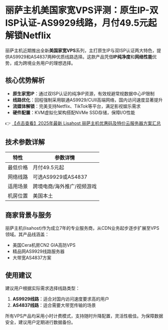 # 丽萨主机美国家宽VPS评测：原生IP-双ISP认证-AS9929线路，月付49.5元起解锁Netflix

丽萨主机近期推出全新**美国家宽VPS**系列，主打原生IP与双ISP认证两大特色，提供AS9929和AS4837两种优质线路选择。这款产品凭借**IP纯净度**和**网络性能**优势，成为跨境业务用户的理想选择。

## 核心优势解析

- **原生家宽IP**：通过双ISP认证的纯净IP资源，有效规避常规数据中心IP限制
- **线路优化**：回程强制采用联通AS9929/CUII高端网络，国内访问速度显著提升
- **流媒体解锁**：完美支持Netflix、TikTok等平台，满足影视娱乐需求
- **硬件配置**：KVM虚拟化架构搭配NVMe SSD存储，保障I/O性能

👉 [【点击查看】2025年最新 Lisahost 丽萨主机优惠码及特价云服务器方案汇总](https://bit.ly/lisazhuji)

## 技术参数详解

| 特性        | 参数详情                     |
|-------------|----------------------------|
| 最低价格    | 月付49.5元起               |
| 网络线路    | 可选AS9929或AS4837         |
| 适用场景    | 跨境电商/海外推广/视频游戏 |
| 机房位置    | 美国本土                   |

## 商家背景与服务

丽萨主机(lisahost)作为成立7年的专业服务商，从CDN业务起步逐步扩展至VPS领域。其产品线涵盖：

- 美国Cera机房CN2 GIA高防VPS
- 精品网AS9929线路服务器
- 大带宽AS4837方案

## 使用建议

建议用户根据实际需求选择线路类型：
1. **AS9929线路**：适合对国内访问速度要求高的用户
2. **AS4837线路**：适合需要大带宽传输的场景

所有VPS产品均采用小时计费模式，支持随时升降配置，灵活性极佳。为保障数据安全，建议用户定期进行数据备份。